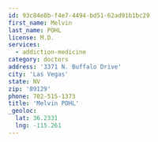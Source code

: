 ```yaml
---
id: 93c84e8b-f4e7-4494-bd51-62ad91b1bc29
first_name: Melvin
last_name: POHL
license: M.D.
services:
  - addiction-medicine
category: doctors
address: '3371 N. Buffalo Drive'
city: 'Las Vegas'
state: NV
zip: '89129'
phone: 702-515-1373
title: 'Melvin POHL'
_geoloc:
  lat: 36.2331
  lng: -115.261
---
```

